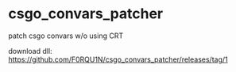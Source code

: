 # csgo_convars_patcher

patch csgo convars w/o using CRT

download dll: https://github.com/F0RQU1N/csgo_convars_patcher/releases/tag/1
